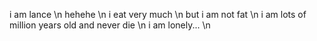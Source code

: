 
i am lance \n
hehehe \n
i eat very much \n
but i am not fat \n
i am lots of million years old and never die \n
i am lonely... \n
